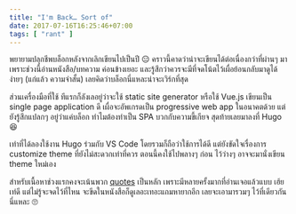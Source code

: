 ```yaml
---
title: "I'm Back… Sort of"
date: 2017-07-16T16:25:46+07:00
tags: [ "rant" ]
---
```


พยายามปลุกชีพบล็อกหลังจากเลิกเขียนไปเป็นปี 😑 คราวนี้คาดว่าน่าจะเขียนได้ต่อเนื่องกว่าที่ผ่านๆ มา เพราะช่วงนี้อ่านหนังสือ/บทความ ค่อนข้างเยอะ และรู้สึกว่าควรจะมีที่จดโน้ตไว้เผื่อย้อนกลับมาดูได้ง่ายๆ (แก่แล้ว ความจำสั้น) เลยคิดว่าบล็อกนี่แหละน่าจะเวิร์กที่สุด

ส่วนเครื่องมือที่ใช้ ทีแรกก็ลังเลอยู่ว่าจะใช้ static site generator หรือใช้ Vue.js เขียนเป็น single page application ดี เผื่อจะอัพเกรดเป็น progressive web app ในอนาคตด้วย แต่ยังรู้สึกแปลกๆ อยู่ว่าแค่บล็อก ทำไมต้องทำเป็น SPA บวกกับความขี้เกียจ สุดท้ายเลยมาลงที่ Hugo 😆

<!--more-->

เท่าที่ได้ลองใช้งาน Hugo ร่วมกับ VS Code โดยรวมก็ถือว่าใช้การได้ดี แต่ยังขัดใจเรื่องการ customize theme ที่ยังไม่สะดวกเท่าที่ควร ตอนนี้คงใช้ไปพลางๆ ก่อน ไว้ว่างๆ อาจจะมานั่งเขียน theme ใหม่เอง

สำหรับเนื้อหาช่วงแรกคงจะเน้นพวก [quotes](/quote) เป็นหลัก เพราะมีหลายครั้งมากที่อ่านเจอแล้วแบบ เฮ้ย เท่ดี แต่ไม่รู้จะจดไว้ที่ไหน จะขีดในหนังสือก็ดูเลอะเทอะแถมหายากอีก เลยจะเอามารวมๆ ไว้ที่เดียวกันนี่แหละ 🙄
